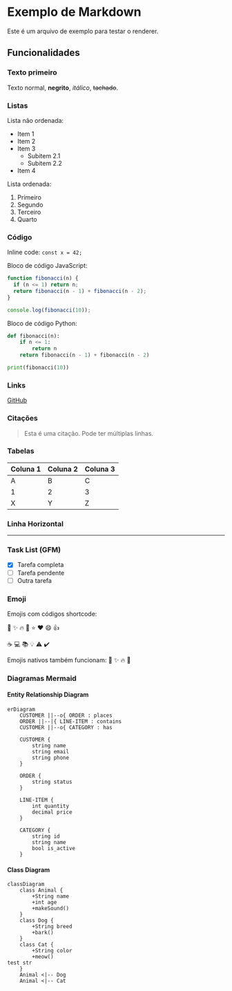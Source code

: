 # Exemplo de Markdown

Este é um arquivo de exemplo para testar o renderer.

## Funcionalidades

### Texto primeiro

Texto normal, **negrito**, _itálico_, ~~tachado~~.

### Listas

Lista não ordenada:

- Item 1
- Item 2
- Item 3
  - Subitem 2.1
  - Subitem 2.2
- Item 4

Lista ordenada:

1. Primeiro
2. Segundo
3. Terceiro
4. Quarto

### Código

Inline code: `const x = 42;`

Bloco de código JavaScript:

```javascript
function fibonacci(n) {
  if (n <= 1) return n;
  return fibonacci(n - 1) + fibonacci(n - 2);
}

console.log(fibonacci(10));
```

Bloco de código Python:

```python
def fibonacci(n):
    if n <= 1:
        return n
    return fibonacci(n - 1) + fibonacci(n - 2)

print(fibonacci(10))
```

### Links

[GitHub](https://github.com)

### Citações

> Esta é uma citação.
> Pode ter múltiplas linhas.

### Tabelas

| Coluna 1 | Coluna 2 | Coluna 3 |
| -------- | -------- | -------- |
| A        | B        | C        |
| 1        | 2        | 3        |
| X        | Y        | Z        |

### Linha Horizontal

---

### Task List (GFM)

- [x] Tarefa completa
- [ ] Tarefa pendente
- [ ] Outra tarefa

### Emoji

Emojis com códigos shortcode:

:rocket: :sparkles: :fire: :tada: :star: :heart: :smile: :thumbsup:

:coffee: :computer: :books: :bulb: :warning: :heavy_check_mark:

Emojis nativos também funcionam: 🚀 ✨ 🔥 🎉

### Diagramas Mermaid

#### Entity Relationship Diagram

```mermaid
erDiagram
    CUSTOMER ||--o{ ORDER : places
    ORDER ||--|{ LINE-ITEM : contains
    CUSTOMER ||--o{ CATEGORY : has

    CUSTOMER {
        string name
        string email
        string phone
    }

    ORDER {
        string status
    }

    LINE-ITEM {
        int quantity
        decimal price
    }

    CATEGORY {
        string id
        string name
        bool is_active
    }
```

#### Class Diagram

```mermaid
classDiagram
    class Animal {
        +String name
        +int age
        +makeSound()
    }
    class Dog {
        +String breed
        +bark()
    }
    class Cat {
        +String color
        +meow()
test str
    }
    Animal <|-- Dog
    Animal <|-- Cat
```
